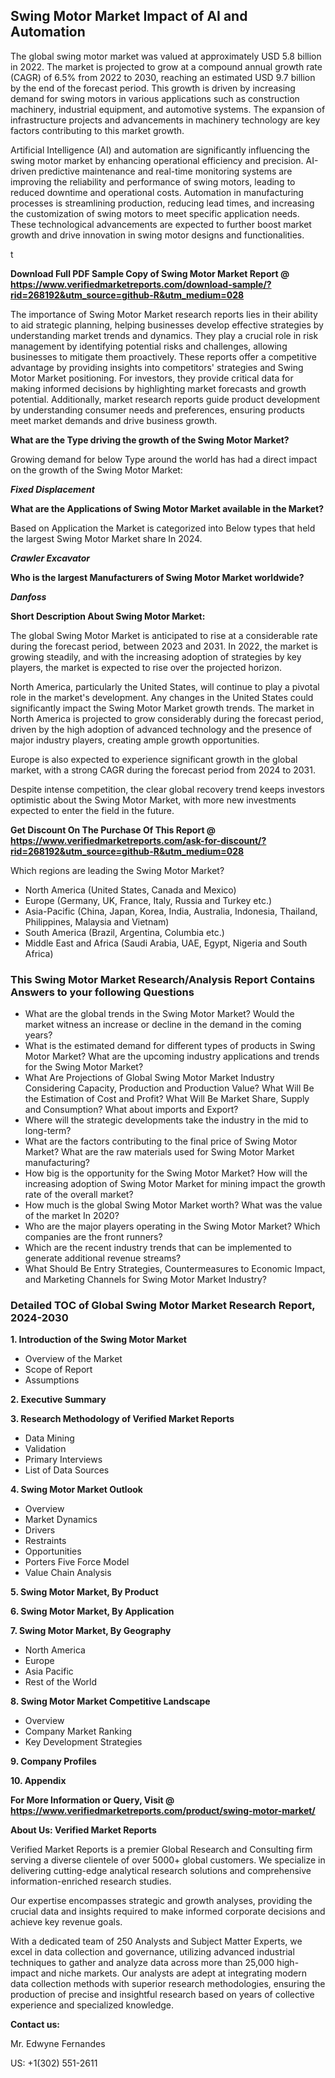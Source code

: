 <h2>Swing Motor Market Impact of AI and Automation</h2><p>The global swing motor market was valued at approximately USD 5.8 billion in 2022. The market is projected to grow at a compound annual growth rate (CAGR) of 6.5% from 2022 to 2030, reaching an estimated USD 9.7 billion by the end of the forecast period. This growth is driven by increasing demand for swing motors in various applications such as construction machinery, industrial equipment, and automotive systems. The expansion of infrastructure projects and advancements in machinery technology are key factors contributing to this market growth.</p><p>Artificial Intelligence (AI) and automation are significantly influencing the swing motor market by enhancing operational efficiency and precision. AI-driven predictive maintenance and real-time monitoring systems are improving the reliability and performance of swing motors, leading to reduced downtime and operational costs. Automation in manufacturing processes is streamlining production, reducing lead times, and increasing the customization of swing motors to meet specific application needs. These technological advancements are expected to further boost market growth and drive innovation in swing motor designs and functionalities.</p>t</p><p id="" class=""><strong>Download Full PDF Sample Copy of Swing Motor Market Report @ <a href="https://www.verifiedmarketreports.com/download-sample/?rid=268192&utm_source=github-R&utm_medium=028" target="_blank">https://www.verifiedmarketreports.com/download-sample/?rid=268192&utm_source=github-R&utm_medium=028</a></strong></p><p>The importance of&nbsp;Swing Motor Market research reports lies in their ability to aid strategic planning, helping businesses develop effective strategies by understanding market trends and dynamics. They play a crucial role in risk management by identifying potential risks and challenges, allowing businesses to mitigate them proactively. These reports offer a competitive advantage by providing insights into competitors' strategies and Swing Motor Market positioning. For investors, they provide critical data for making informed decisions by highlighting market forecasts and growth potential. Additionally, market research reports guide product development by understanding consumer needs and preferences, ensuring products meet market demands and drive business growth.</p><p><strong>What are the&nbsp;Type driving the growth of the Swing Motor Market?</strong></p><p id="" class="">Growing demand for below Type around the world has had a direct impact on the growth of the Swing Motor Market:</p><em><strong>Fixed Displacement</strong></em></p><strong>What are the&nbsp;Applications&nbsp;of Swing Motor Market available in the Market?</strong></p><p id="" class="">Based on Application the Market is categorized into Below types that held the largest Swing Motor Market share In 2024.</p><em><strong>Crawler Excavator</strong></em></p><strong>Who is the largest Manufacturers of Swing Motor Market worldwide?</strong></p><p><em><strong>Danfoss</strong></em></p><p id="" class=""><strong>Short Description About Swing Motor Market:</strong></p><p>The global Swing Motor Market is anticipated to rise at a considerable rate during the forecast period, between 2023 and 2031. In 2022, the market is growing steadily, and with the increasing adoption of strategies by key players, the market is expected to rise over the projected horizon.</p><p>North America, particularly the United States, will continue to play a pivotal role in the market's development. Any changes in the United States could significantly impact the Swing Motor Market growth trends. The market in North America is projected to grow considerably during the forecast period, driven by the high adoption of advanced technology and the presence of major industry players, creating ample growth opportunities.</p><p>Europe is also expected to experience significant growth in the global market, with a strong CAGR during the forecast period from 2024 to 2031.</p><p>Despite intense competition, the clear global recovery trend keeps investors optimistic about the Swing Motor Market, with more new investments expected to enter the field in the future.</p><p id="" class=""><strong>Get Discount On The Purchase Of This Report @ <a href="https://www.verifiedmarketreports.com/ask-for-discount/?rid=268192&utm_source=github-R&utm_medium=028" target="_blank">https://www.verifiedmarketreports.com/ask-for-discount/?rid=268192&utm_source=github-R&utm_medium=028</a></strong></p>Which regions are leading the Swing Motor Market?</p><ul><li>North America (United States, Canada and Mexico)</li><li>Europe (Germany, UK, France, Italy, Russia and Turkey etc.)</li><li>Asia-Pacific (China, Japan, Korea, India, Australia, Indonesia, Thailand, Philippines, Malaysia and Vietnam)</li><li>South America (Brazil, Argentina, Columbia etc.)</li><li>Middle East and Africa (Saudi Arabia, UAE, Egypt, Nigeria and South Africa)</li></ul><h3 id="" class="">This Swing Motor Market Research/Analysis Report Contains Answers to your following Questions</h3><ul><li>What are the global trends in the Swing Motor Market? Would the market witness an increase or decline in the demand in the coming years?</li><li>What is the estimated demand for different types of products in Swing Motor Market? What are the upcoming industry applications and trends for the Swing Motor Market?</li><li>What Are Projections of Global Swing Motor Market Industry Considering Capacity, Production and Production Value? What Will Be the Estimation of Cost and Profit? What Will Be Market Share, Supply and Consumption? What about imports and Export?</li><li>Where will the strategic developments take the industry in the mid to long-term?</li><li>What are the factors contributing to the final price of Swing Motor Market? What are the raw materials used for Swing Motor Market manufacturing?</li><li>How big is the opportunity for the Swing Motor Market? How will the increasing adoption of Swing Motor Market for mining impact the growth rate of the overall market?</li><li>How much is the global Swing Motor Market worth? What was the value of the market In 2020?</li><li>Who are the major players operating in the Swing Motor Market? Which companies are the front runners?</li><li>Which are the recent industry trends that can be implemented to generate additional revenue streams?</li><li>What Should Be Entry Strategies, Countermeasures to Economic Impact, and Marketing Channels for Swing Motor Market Industry?</li></ul><h3 id="" class="">Detailed TOC of Global Swing Motor Market Research Report, 2024-2030</h3><p id="" class=""><strong>1. Introduction of the Swing Motor Market</strong></p><ul><li>Overview of the Market</li><li>Scope of Report</li><li>Assumptions</li></ul><p id="" class=""><strong>2. Executive Summary</strong></p><p id="" class=""><strong>3. Research Methodology of Verified Market Reports</strong></p><ul><li>Data Mining</li><li>Validation</li><li>Primary Interviews</li><li>List of Data Sources</li></ul><p id="" class=""><strong>4. Swing Motor Market Outlook</strong></p><ul><li>Overview</li><li>Market Dynamics</li><li>Drivers</li><li>Restraints</li><li>Opportunities</li><li>Porters Five Force Model</li><li>Value Chain Analysis</li></ul><p id="" class=""><strong>5. Swing Motor Market, By Product</strong></p><p id="" class=""><strong>6. Swing Motor Market, By Application</strong></p><p id="" class=""><strong>7. Swing Motor Market, By Geography</strong></p><ul><li>North America</li><li>Europe</li><li>Asia Pacific</li><li>Rest of the World</li></ul><p id="" class=""><strong>8. Swing Motor Market Competitive Landscape</strong></p><ul><li>Overview</li><li>Company Market Ranking</li><li>Key Development Strategies</li></ul><p id="" class=""><strong>9. Company Profiles</strong></p><p id="" class=""><strong>10. Appendix</strong></p><p id="" class=""><strong>For More Information or Query, Visit @ <a href="https://www.verifiedmarketreports.com/product/swing-motor-market/" target="_blank">https://www.verifiedmarketreports.com/product/swing-motor-market/</a></strong></p><p id="" class=""><strong>About Us: Verified Market Reports</strong></p><p id="" class="">Verified Market Reports is a premier Global Research and Consulting firm serving a diverse clientele of over 5000+ global customers. We specialize in delivering cutting-edge analytical research solutions and comprehensive information-enriched research studies.</p><p id="" class="">Our expertise encompasses strategic and growth analyses, providing the crucial data and insights required to make informed corporate decisions and achieve key revenue goals.</p><p id="" class="">With a dedicated team of 250 Analysts and Subject Matter Experts, we excel in data collection and governance, utilizing advanced industrial techniques to gather and analyze data across more than 25,000 high-impact and niche markets. Our analysts are adept at integrating modern data collection methods with superior research methodologies, ensuring the production of precise and insightful research based on years of collective experience and specialized knowledge.</p><p id="" class=""><strong>Contact us:</strong></p><p id="" class="">Mr. Edwyne Fernandes</p><p id="" class="">US: +1(302) 551-2611</p>